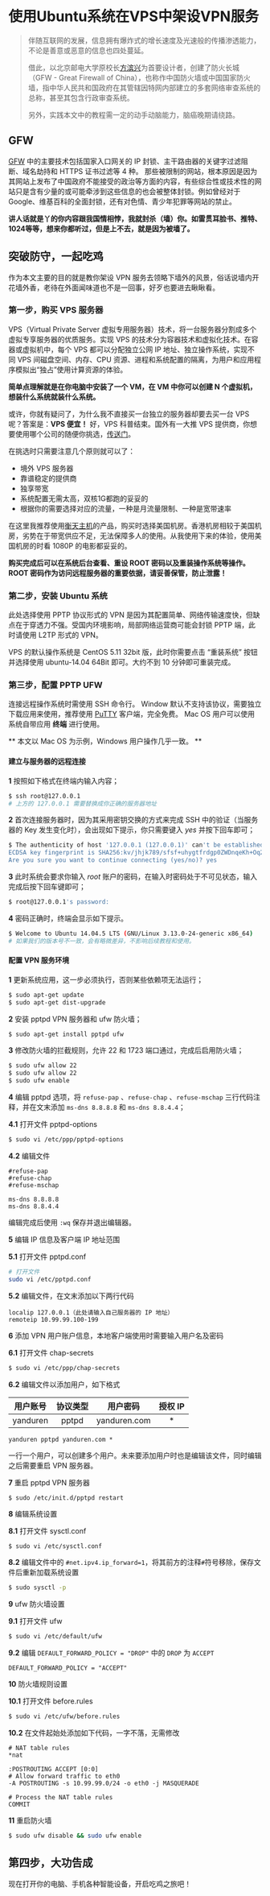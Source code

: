 # 使用Ubuntu系统在VPS中架设VPN服务

> 伴随互联网的发展，信息拥有爆炸式的增长速度及光速般的传播渗透能力，不论是善意或恶意的信息也四处蔓延。
>
> 借此，以北京邮电大学原校长[方滨兴][1]为首要设计者，创建了防火长城（GFW - Great Firewall of China），也称作中国防火墙或中国国家防火墙，指中华人民共和国政府在其管辖因特网内部建立的多套网络审查系统的总称，甚至其包含行政审查系统。
>
> 另外，实践本文中的教程需一定的动手动脑能力，脑癌晚期请绕路。

## GFW

[GFW][2] 中的主要技术包括国家入口网关的 IP 封锁、主干路由器的关键字过滤阻断、域名劫持和 HTTPS 证书过滤等 4 种。
那些被限制的网站，根本原因是因为其网站上发布了中国政府不能接受的政治等方面的内容，有些综合性或技术性的网站只是含有少量的或可能牵涉到这些信息的也会被整体封锁。例如曾经对于 Google、维基百科的全面封锁，还有对色情、青少年犯罪等网站的禁止。

**讲人话就是丫的你内容跟我国情相悖，我就封杀（墙）你。如雷贯耳脸书、推特、1024等等，想来你都听过，但是上不去，就是因为被墙了。**

## 突破防守，一起吃鸡

作为本文主要的目的就是教你架设 VPN 服务去领略下墙外的风景，俗话说墙内开花墙外香，老待在外面闻味道也不是一回事，好歹也要进去瞅瞅看。

### 第一步，购买 VPS 服务器

VPS（Virtual Private Server 虚拟专用服务器）技术，将一台服务器分割成多个虚拟专享服务器的优质服务。实现 VPS 的技术分为容器技术和虚拟化技术。在容器或虚拟机中，每个 VPS 都可以分配独立公网 IP 地址、独立操作系统，实现不同 VPS 间磁盘空间、内存、CPU 资源、进程和系统配置的隔离，为用户和应用程序模拟出“独占”使用计算资源的体验。

**简单点理解就是在你电脑中安装了一个 VM，在 VM 中你可以创建 N 个虚拟机，想装什么系统就装什么系统。**

或许，你就有疑问了，为什么我不直接买一台独立的服务器却要去买一台 VPS 呢？答案是：**VPS 便宜！**
好，VPS 科普结束。国外有一大推 VPS 提供商，你想要使用哪个公司的随便你挑选，[传送门][3]。

在挑选时只需要注意几个原则就可以了：

- 境外 VPS 服务器
- 靠谱稳定的提供商
- 独享带宽
- 系统配置无需太高，双核1G都跑的妥妥的
- 根据你的需要选择对应的流量，一种是月流量限制、一种是宽带速率

在这里我推荐使用[衡天主机][4]的产品，购买时选择美国机房。香港机房相较于美国机房，劣势在于带宽供应不足，无法保障多人的使用。从我使用下来的体验，使用美国机房的时看 1080P 的电影都妥妥的。

**购买完成后可以在系统后台查看、重设 ROOT 密码以及重装操作系统等操作。ROOT 密码作为访问远程服务器的重要依据，请妥善保管，防止泄露！**

### 第二步，安装 Ubuntu 系统

此处选择使用 PPTP 协议形式的 VPN 是因为其配置简单、网络传输速度快，但缺点在于穿透力不强。受国内环境影响，局部网络运营商可能会封锁 PPTP 端，此时请使用 L2TP 形式的 VPN。

VPS 的默认操作系统是 CentOS 5.11 32bit 版，此时你需要点击 “重装系统” 按钮并选择使用 ubuntu-14.04 64Bit 即可。大约不到 10 分钟即可重装完成。

### 第三步，配置 PPTP UFW

连接远程操作系统时需使用 SSH 命令行。
Window 默认不支持该协议，需要独立下载应用来使用，推荐使用 [PuTTY][5] 客户端，完全免费。
Mac OS 用户可以使用系统自带应用 **终端** 进行使用。

** 本文以 Mac OS 为示例，Windows 用户操作几乎一致。 **

#### 建立与服务器的远程连接

**1** 按照如下格式在终端内输入内容；

```Bash
$ ssh root@127.0.0.1 
# 上方的 127.0.0.1 需要替换成你正确的服务器地址
```

**2** 首次连接服务器时，因为其采用密钥交换的方式来完成 SSH 中的验证（当服务器的 Key 发生变化时），会出现如下提示，你只需要键入 _yes_ 并按下回车即可；

```Bash
$ The authenticity of host '127.0.0.1 (127.0.0.1)' can't be established.
ECDSA key fingerprint is SHA256:kv/jhjk789/sfsf+uhygtfrdgp0ZWDnqeKh+Oq2Krqc.
Are you sure you want to continue connecting (yes/no)? yes
```

**3** 此时系统会要求你输入 _root_ 账户的密码，在输入时密码处于不可见状态，输入完成后按下回车键即可；

```Bash
$ root@127.0.0.1's password: 
```

**4** 密码正确时，终端会显示如下提示。

```Bash
$ Welcome to Ubuntu 14.04.5 LTS (GNU/Linux 3.13.0-24-generic x86_64)
# 如果我们的版本号不一致，会有略微差异，不影响后续教程和使用。
```

#### 配置 VPN 服务环境

**1** 更新系统应用，这一步必须执行，否则某些依赖项无法运行；

```Bash
$ sudo apt-get update
$ sudo apt-get dist-upgrade
```

**2** 安装 pptpd VPN 服务器和 ufw 防火墙；

```Bash
$ sudo apt-get install pptpd ufw
```

**3** 修改防火墙的拦截规则，允许 22 和 1723 端口通过，完成后启用防火墙；

```Bash
$ sudo ufw allow 22
$ sudo ufw allow 22
$ sudo ufw enable
```

**4** 编辑 pptpd 选项，将 `refuse-pap` 、`refuse-chap` 、`refuse-mschap` 三行代码注释，并在文末添加 `ms-dns 8.8.8.8` 和 `ms-dns 8.8.4.4`；

**4.1** 打开文件 pptpd-options

```Bash
$ sudo vi /etc/ppp/pptpd-options
```

**4.2** 编辑文件

```
#refuse-pap
#refuse-chap
#refuse-mschap

ms-dns 8.8.8.8
ms-dns 8.8.4.4
```

编辑完成后使用 `:wq` 保存并退出编辑器。

**5** 编辑 IP 信息及客户端 IP 地址范围

**5.1** 打开文件 pptpd.conf

```Bash
# 打开文件
sudo vi /etc/pptpd.conf
```

**5.2** 编辑文件，在文末添加以下两行代码

```
localip 127.0.0.1（此处请输入自己服务器的 IP 地址）
remoteip 10.99.99.100-199
```

**6** 添加 VPN 用户账户信息，本地客户端使用时需要输入用户名及密码

**6.1** 打开文件 chap-secrets

```Bash
$ sudo vi /etc/ppp/chap-secrets
```

**6.2** 编辑文件以添加用户，如下格式

| 用户账号 | 协议类型 | 用户密码 | 授权 IP |
| :-----: | :-----: | :-----: | :-----: |
| yanduren | pptpd | yanduren.com | * |


```
yanduren pptpd yanduren.com *
```

一行一个用户，可以创建多个用户。未来要添加用户时也是编辑该文件，同时编辑之后需要重启 VPN 服务器。

**7** 重启 pptpd VPN 服务器

```Bash
$ sudo /etc/init.d/pptpd restart
```

**8** 编辑系统设置

**8.1** 打开文件 sysctl.conf

```
$ sudo vi /etc/sysctl.conf
```

**8.2** 编辑文件中的 `#net.ipv4.ip_forward=1`，将其前方的注释`#`符号移除，保存文件后重新加载系统设置

```Bash
$ sudo sysctl -p
```

**9** ufw 防火墙设置

**9.1** 打开文件 ufw 

```Bash
$ sudo vi /etc/default/ufw
```

**9.2** 编辑 `DEFAULT_FORWARD_POLICY = "DROP"` 中的 `DROP` 为 `ACCEPT`

```
DEFAULT_FORWARD_POLICY = "ACCEPT"
```

**10** 防火墙规则设置

**10.1** 打开文件 before.rules

```Bash
$ sudo vi /etc/ufw/before.rules
```

**10.2** 在文件起始处添加如下代码，一字不落，无需修改

```
# NAT table rules
*nat

:POSTROUTING ACCEPT [0:0]
# Allow forward traffic to eth0
-A POSTROUTING -s 10.99.99.0/24 -o eth0 -j MASQUERADE

# Process the NAT table rules
COMMIT
```

**11** 重启防火墙

```Bash
$ sudo ufw disable && sudo ufw enable
```

## 第四步，大功告成

现在打开你的电脑、手机各种智能设备，开启吃鸡之旅吧！


[1]: https://baike.baidu.com/item/%E6%96%B9%E6%BB%A8%E5%85%B4
[2]: https://baike.baidu.com/item/great%20firewall/4843556?fr=aladdin&fromid=18582731&fromtitle=GFW
[3]: https://cn.bing.com/search?q=vps&qs=n&form=QBLH&sp=-1&pq=vps&sc=0-0&sk=&cvid=7CADCC80A3B34D498627563BE88BFEA9
[4]: https://my.hengtian.cc/aff.php?aff=2074
[5]: https://www.putty.org/